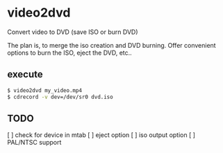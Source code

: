 # video2dvd
Convert video to DVD (save ISO or burn DVD)

The plan is, to merge the iso creation and DVD burning.  Offer convenient options to burn the ISO, eject the DVD, etc..

## execute
```bash
$ video2dvd my_video.mp4 
$ cdrecord -v dev=/dev/sr0 dvd.iso
```

## TODO
[ ] check for device in mtab
[ ] eject option
[ ] iso output option
[ ] PAL/NTSC support